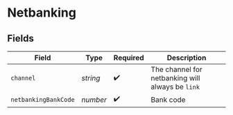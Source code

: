 # Netbanking


## Fields

| Field                                            | Type                                             | Required                                         | Description                                      |
| ------------------------------------------------ | ------------------------------------------------ | ------------------------------------------------ | ------------------------------------------------ |
| `channel`                                        | *string*                                         | :heavy_check_mark:                               | The channel for netbanking will always be `link` |
| `netbankingBankCode`                             | *number*                                         | :heavy_check_mark:                               | Bank code                                        |